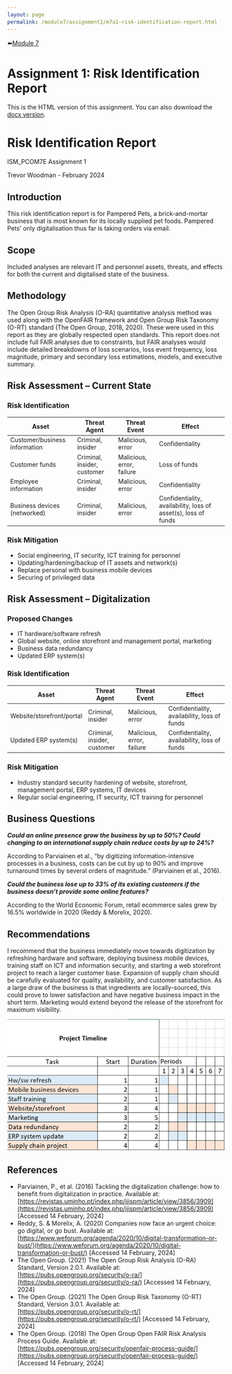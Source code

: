 ```yaml
---
layout: page
permalink: /module7/assignment1/m7a1-risk-identification-report.html
---
```


⬅️[Module 7](/pages/module7/assignment1/m7a1.html)

# Assignment 1: Risk Identification Report

This is the HTML version of this assignment. You can also download the [docx version](/assets/module7/assignment1/m7a1.docx).


# Risk Identification Report

ISM_PCOM7E Assignment 1

Trevor Woodman - February 2024

## Introduction
This risk identification report is for Pampered Pets, a brick-and-mortar business that is most known for its locally supplied pet foods. Pampered Pets’ only digitalisation thus far is taking orders via email.

## Scope
Included analyses are relevant IT and personnel assets, threats, and effects for both the current and digitalised state of the business.

## Methodology
The Open Group Risk Analysis (O-RA) quantitative analysis method was used along with the OpenFAIR framework and Open Group Risk Taxonomy (O-RT) standard (The Open Group, 2018, 2020). These were used in this report as they are globally respected open standards. This report does not include full FAIR analyses due to constraints, but FAIR analyses would include detailed breakdowns of loss scenarios, loss event frequency, loss magnitude, primary and secondary loss estimations, models, and executive summary.
 
## Risk Assessment – Current State
### Risk Identification
| Asset | Threat Agent | Threat Event | Effect |
| --- | --- | --- | --- |
| Customer/business information | Criminal, insider | Malicious, error | Confidentiality |
| Customer funds | Criminal, insider, customer | Malicious, error, failure | Loss of funds |
| Employee information | Criminal, insider | Malicious, error | Confidentiality |
| Business devices (networked) | Criminal, insider | Malicious, error | Confidentiality, availability, loss of asset(s), loss of funds |

### Risk Mitigation
- Social engineering, IT security, ICT training for personnel
- Updating/hardening/backup of IT assets and network(s)
- Replace personal with business mobile devices
- Securing of privileged data

## Risk Assessment – Digitalization
### Proposed Changes
- IT hardware/software refresh
- Global website, online storefront and management portal, marketing
- Business data redundancy
- Updated ERP system(s)

### Risk Identification
| Asset | Threat Agent | Threat Event | Effect |
| --- | --- | --- | --- |
| Website/storefront/portal | Criminal, insider | Malicious, error | Confidentiality, availability, loss of funds |
| Updated ERP system(s) | Criminal, insider, customer | Malicious, error, failure | Confidentiality, availability, loss of funds |

### Risk Mitigation
- Industry standard security hardening of website, storefront, management portal, ERP systems, IT devices
- Regular social engineering, IT security, ICT training for personnel

## Business Questions
***Could an online presence grow the business by up to 50%? Could changing to an international supply chain reduce costs by up to 24%?***

According to Parviainen et al., “by digitizing information-intensive processes in a business, costs can be cut by up to 90% and improve turnaround times by several orders of magnitude.” (Parviainen et al., 2016).

***Could the business lose up to 33% of its existing customers if the business doesn’t provide some online features?***

According to the World Economic Forum, retail ecommerce sales grew by 16.5% worldwide in 2020 (Reddy & Morelix, 2020).

## Recommendations

I recommend that the business immediately move towards digitization by refreshing hardware and software, deploying business mobile devices, training staff on ICT and information security, and starting a web storefront project to reach a larger customer base. Expansion of supply chain should be carefully evaluated for quality, availability, and customer satisfaction. As a large draw of the business is that ingredients are locally-sourced, this could prove to lower satisfaction and have negative business impact in the short term. Marketing would extend beyond the release of the storefront for maximum visibility.

![example project gantt timeline](m7a1-example-gantt.png)

## References
- Parviainen, P., et al. (2016) Tackling the digitalization challenge: how to benefit from digitalization in practice. Available at: [https://revistas.uminho.pt/index.php/ijispm/article/view/3856/3909](https://revistas.uminho.pt/index.php/ijispm/article/view/3856/3909) [Accessed 14 February, 2024]
- Reddy, S. & Morelix, A. (2020) Companies now face an urgent choice: go digital, or go bust. Available at: [https://www.weforum.org/agenda/2020/10/digital-transformation-or-bust/](https://www.weforum.org/agenda/2020/10/digital-transformation-or-bust/) [Accessed 14 February, 2024]
- The Open Group. (2021) The Open Group Risk Analysis (O-RA) Standard, Version 2.0.1. Available at: [https://pubs.opengroup.org/security/o-ra/](https://pubs.opengroup.org/security/o-ra/) [Accessed 14 February, 2024]
- The Open Group. (2021) The Open Group Risk Taxonomy (O-RT) Standard, Version 3.0.1. Available at: [https://pubs.opengroup.org/security/o-rt/](https://pubs.opengroup.org/security/o-rt/) [Accessed 14 February, 2024]
- The Open Group. (2018) The Open Group Open FAIR Risk Analysis Process Guide. Available at: [https://pubs.opengroup.org/security/openfair-process-guide/](https://pubs.opengroup.org/security/openfair-process-guide/) [Accessed 14 February, 2024]
